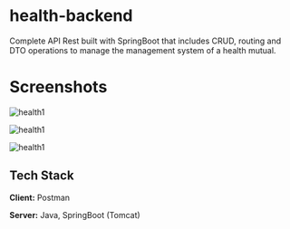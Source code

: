 # health-backend

Complete API Rest built with SpringBoot that includes CRUD, routing and DTO operations to manage the management system of a health mutual.


# Screenshots

![health1](https://user-images.githubusercontent.com/89746231/187312088-a283a7db-ba05-4079-bb5d-b3e2bd4fa749.png)

![health1](https://user-images.githubusercontent.com/89746231/187312216-aa971c00-8908-4e1a-a9c1-5bddafeea9bd.png)

![health1](https://user-images.githubusercontent.com/89746231/187312285-079df1ed-06bf-4b7a-9ab8-59b8b95ba573.png)


## Tech Stack

**Client:** Postman

**Server:** Java, SpringBoot (Tomcat)
